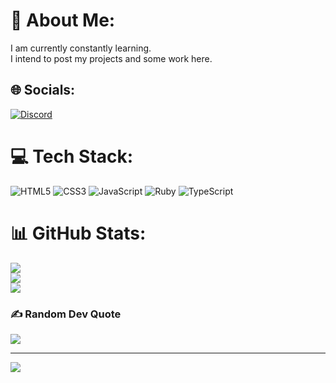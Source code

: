 # 💫 About Me:
I am currently constantly learning.<br>I intend to post my projects and some work here.<br>


## 🌐 Socials:
[![Discord](https://img.shields.io/badge/Discord-%237289DA.svg?logo=discord&logoColor=white)](https://discord.gg/erikles_jounetsu) 

# 💻 Tech Stack:
![HTML5](https://img.shields.io/badge/html5-%23E34F26.svg?style=for-the-badge&logo=html5&logoColor=white) ![CSS3](https://img.shields.io/badge/css3-%231572B6.svg?style=for-the-badge&logo=css3&logoColor=white) ![JavaScript](https://img.shields.io/badge/javascript-%23323330.svg?style=for-the-badge&logo=javascript&logoColor=%23F7DF1E) ![Ruby](https://img.shields.io/badge/ruby-%23CC342D.svg?style=for-the-badge&logo=ruby&logoColor=white) ![TypeScript](https://img.shields.io/badge/typescript-%23007ACC.svg?style=for-the-badge&logo=typescript&logoColor=white)
# 📊 GitHub Stats:
![](https://github-readme-stats.vercel.app/api?username=EriklesJounetsu&theme=highcontrast&hide_border=true&include_all_commits=true&count_private=false)<br/>
![](https://github-readme-streak-stats.herokuapp.com/?user=EriklesJounetsu&theme=highcontrast&hide_border=true)<br/>
![](https://github-readme-stats.vercel.app/api/top-langs/?username=EriklesJounetsu&theme=highcontrast&hide_border=true&include_all_commits=true&count_private=false&layout=compact)

### ✍️ Random Dev Quote
![](https://quotes-github-readme.vercel.app/api?type=horizontal&theme=radical)

---
[![](https://visitcount.itsvg.in/api?id=EriklesJounetsu&icon=0&color=0)](https://visitcount.itsvg.in)

<!-- Proudly created with GPRM ( https://gprm.itsvg.in ) -->